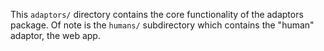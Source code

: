 This `adaptors/` directory contains the core functionality of the
adaptors package. Of note is the `humans/` subdirectory which contains
the "human" adaptor, the web app. 
